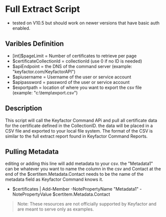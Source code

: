 # Full Extract Script
- tested on V10.5 but should work on newer versions that have basic auth enabled.
## Varibles Definition
- [int]$pageLimit = Number of certificates to retrieve per page
- $certificateCollectionId = collectionId (use 0 if no ID is needed)
- $apiEndpoint = the DNS of the command server (example: "keyfactor.com/KeyfactorAPI")
- $apiusername = Username of the user or service account
- $apipassword = password of the user or service account
- $exportpath = location of where you want to export the csv file (example: "c:\temp\export.csv")

## Description
This script will call the Keyfactor Command APi and pull all certificate data for the certificate defined in the CollectionID.  the data will be placed in a CSV file and exported to your local file system.  The format of the CSV is similar to the full extract report found in Keyfactor Command Reports.

## Pulling Metadata
editing or adding this line will add metadata to your csv.  the "Metadata1" can be whatever you want to name the column in the csv and Contact at the end of the $certitem.Metadata.Contact needs to be the name of the metadata field as Keyfactor Command knows it.
- $certificates | Add-Member -NotePropertyName "Metadata1" -NotePropertyValue $certitem.Metadata.Contact

> Note: These resources are not officially supported by Keyfactor and are meant to serve only as examples. 
